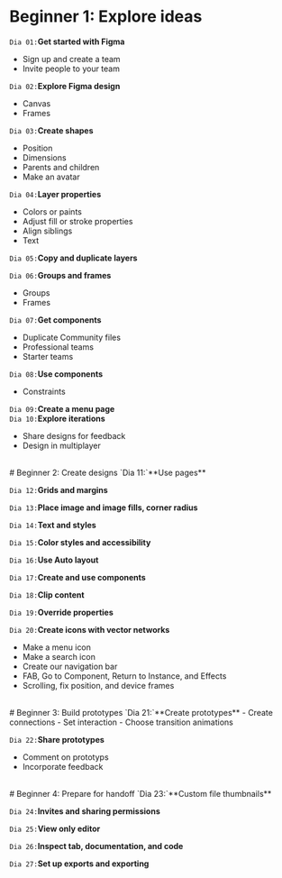 #  Beginner 1: Explore ideas  

`Dia 01:`**Get started with Figma**  
- Sign up and create a team  
- Invite people to your team  

`Dia 02:`**Explore Figma design**  
- Canvas  
- Frames  

`Dia 03:`**Create shapes**  
- Position  
- Dimensions  
- Parents and children  
- Make an avatar  

`Dia 04:`**Layer properties**  
- Colors or paints  
- Adjust fill or stroke properties  
- Align siblings  
- Text  

`Dia 05:`**Copy and duplicate layers**  

`Dia 06:`**Groups and frames**  
- Groups  
- Frames  

`Dia 07:`**Get components**  
- Duplicate Community files  
- Professional teams  
- Starter teams  

`Dia 08:`**Use components**  
- Constraints  

`Dia 09:`**Create a menu page**  
`Dia 10:`**Explore iterations**  
- Share designs for feedback  
- Design in multiplayer  
<br>
#  Beginner 2: Create designs  
`Dia 11:`**Use pages**  

`Dia 12:`**Grids and margins**  

`Dia 13:`**Place image and image fills, corner radius**  

`Dia 14:`**Text and styles**  

`Dia 15:`**Color styles and accessibility**  

`Dia 16:`**Use Auto layout**  

`Dia 17:`**Create and use components**  

`Dia 18:`**Clip content**  

`Dia 19:`**Override properties**  

`Dia 20:`**Create icons with vector networks**  

- Make a menu icon  
- Make a search icon  
- Create our navigation bar  
- FAB, Go to Component, Return to Instance, and Effects  
- Scrolling, fix position, and device frames  
<br>
#  Beginner 3: Build prototypes  
`Dia 21:`**Create prototypes**  
- Create connections  
- Set interaction  
- Choose transition animations  

`Dia 22:`**Share prototypes**  
- Comment on prototyps  
- Incorporate feedback  
<br>
#  Beginner 4: Prepare for handoff  
`Dia 23:`**Custom file thumbnails**  

`Dia 24:`**Invites and sharing permissions**  

`Dia 25:`**View only editor**  

`Dia 26:`**Inspect tab, documentation, and code**  

`Dia 27:`**Set up exports and exporting**  





























